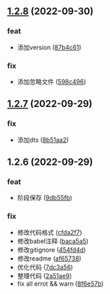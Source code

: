 ## [1.2.8](https://github.com/galaxy-s10/billd-ui/compare/v1.2.7...v1.2.8) (2022-09-30)


### feat

* 添加version ([87b4c61](https://github.com/galaxy-s10/billd-ui/commit/87b4c6147273a47972af5b3571abee2ec8722927))

### fix

* 添加忽略文件 ([598c496](https://github.com/galaxy-s10/billd-ui/commit/598c496b8b78de09285da9956684396c36745bfd))



## [1.2.7](https://github.com/galaxy-s10/billd-ui/compare/v1.2.6...v1.2.7) (2022-09-29)


### fix

* 添加dts ([8b51aa2](https://github.com/galaxy-s10/billd-ui/commit/8b51aa26077165aa2d10209acdad942629ea61aa))



## 1.2.6 (2022-09-29)


### feat

* 阶段保存 ([9db55fb](https://github.com/galaxy-s10/billd-ui/commit/9db55fb2b146168a11f2885ff47f6a21b243aa04))

### fix

* 修改代码格式 ([cfda2f7](https://github.com/galaxy-s10/billd-ui/commit/cfda2f7fc4264ba859bdbc317bfc569d0881fa94))
* 修改babel注释 ([baca5a5](https://github.com/galaxy-s10/billd-ui/commit/baca5a52b8f1d863de517802a8649f4728dee776))
* 修改gitignore ([454fd4d](https://github.com/galaxy-s10/billd-ui/commit/454fd4d4c9238c667f740eee8eebdc66ea5d6d03))
* 修改readme ([af65738](https://github.com/galaxy-s10/billd-ui/commit/af65738a99bffde34604f39f863fb3a20d466534))
* 优化代码 ([7dc3a56](https://github.com/galaxy-s10/billd-ui/commit/7dc3a566b16b8d76ca4a6609001d94df15b2ab83))
* 整理代码 ([2a51ae9](https://github.com/galaxy-s10/billd-ui/commit/2a51ae997f0a73cb27acf68f75844856c3516dbe))
* fix all errot && warn ([8f6e57b](https://github.com/galaxy-s10/billd-ui/commit/8f6e57bff349655d5416cda2b681572211425a22))



